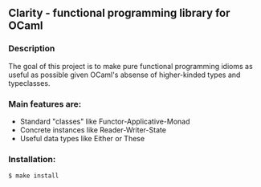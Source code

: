 ## Clarity - functional programming library for OCaml
### Description

The goal of this project is to make pure functional programming idioms as useful as possible given OCaml's absense of higher-kinded types and typeclasses.

### Main features are:
* Standard "classes" like Functor-Applicative-Monad
* Concrete instances like Reader-Writer-State
* Useful data types like Either or These

### Installation:
    $ make install

